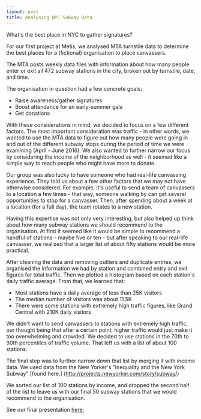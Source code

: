 ```yaml
---
layout: post
title: Analysing NYC Subway Data
---
```


What's the best place in NYC to gather signatures?

For our first project at Metis, we analysed MTA turnstile data to determine the best places for a (fictional) organisation to place canvassers. 

The MTA posts weekly data files with information about how many people enter or exit all 472 subway stations in the city, broken out by turnstile, date, and time. 

The organisation in question had a few concrete goals:

- Raise awareness/gather signatures
- Boost attendance for an early-summer gala
- Get donations

With these considerations in mind, we decided to focus on a few different factors. The most important consideration was traffic - in other words, we wanted to use the MTA data to figure out how many people were going in and out of the different subway stops during the period of time we were examining (April - June 2016). We also wanted to further narrow our focus by considering the income of the neighborhood as well - it seemed like a simple way to reach people who might have more to donate.

Our group was also lucky to have someone who had real-life canvassing experience. They told us about a few other factors that we may not have otherwise considered. For example, it's useful to send a team of canvassers to a location a few times - that way, someone walking by can get several opportunities to stop for a canvasser. Then, after spending about a week at a location (for a full day), the team rotates to a new station. 

Having this expertise was not only very interesting, but also helped up think about how many subway stations we should recommend to the organisation. At first it seemed like it would be simple to recommend a handful of stations - maybe five or ten - but after speaking to our real-life canvasser, we realized that a larger list of about fifty stations would be more practical. 

After cleaning the data and removing outliers and duplicate entries, we organised the information we had by station and combined entry and exit figures for total traffic. Then we plotted a histogram based on each station's daily traffic average. From that, we learned that:

- Most stations have a daily average of less than 25K visitors
- The median number of visitors was about 11.5K
- There were some stations with extremely high traffic figures, like Grand Central with 210K daily visitors

We didn't want to send canvassers to stations with extremely high traffic, our thought being that after a certain point, higher traffic would just make it too overwhelming and crowded. We decided to use stations in the 70th to 90th percentiles of traffic volume. That left us with a list of about 100 stations.

The final step was to further narrow down that list by merging it with income data. We used data from the New Yorker's "Inequality and the New York Subway" [found here.] (http://projects.newyorker.com/story/subway/)

We sorted our list of 100 stations by income, and dropped the second half of the list to leave us with our final 50 subway stations that we would recommend to the organisation.

See our final presentation [here:](https://github.com/maludee/proj1-mta/blob/master/Benson%20Slides.pdf)



